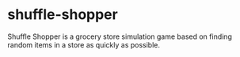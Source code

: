 # shuffle-shopper
Shuffle Shopper is a grocery store simulation game based on finding random items in a store as quickly as possible.
